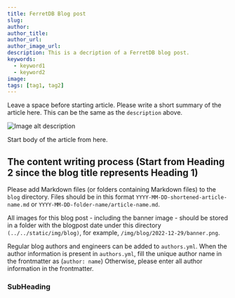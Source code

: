 ```yaml
---
title: FerretDB Blog post
slug:
author:
author_title:
author_url:
author_image_url:
description: This is a decription of a FerretDB blog post.
keywords:
  - keyword1
  - keyword2
image:
tags: [tag1, tag2]
---
```


Leave a space before starting article.
Please write a short summary of the article here.
This can be the same as the `description` above.

<!--truncate-->

![Image alt description](path) <!---Please add the image banner path for the article (i.e. /img/blog/2022-12-29/banner.png).-->

Start body of the article from here.

## The content writing process (Start from Heading 2 since the blog title represents Heading 1)

Please add Markdown files (or folders containing Markdown files) to the `blog` directory.
Files should be in this format `YYYY-MM-DD-shortened-article-name.md` or `YYYY-MM-DD-folder-name/article-name.md`.

All images for this blog post - including the banner image - should be stored in a folder with the blogpost date under this directory `(../../static/img/blog)`, for example, `/img/blog/2022-12-29/banner.png`.

Regular blog authors and engineers can be added to `authors.yml`.
When the author information is present in `authors.yml`, fill the unique author name  in the frontmatter as (`author: name`)
Otherwise, please enter all author information in the frontmatter.

### SubHeading
